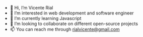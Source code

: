 - 👋 Hi, I’m Vicente Rial
- 👀 I’m interested in web development and software engineer
- 🌱 I’m currently learning Javascript
- 💞️ I’m looking to collaborate on different open-source projects
- 📫 You can reach me through rialvicente@gmail.com
